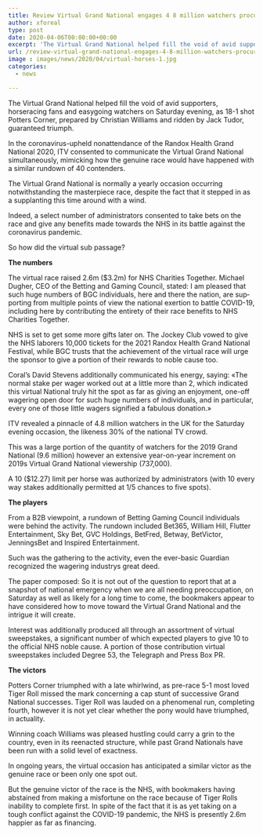 ```yaml
---
title: Review Virtual Grand National engages 4 8 million watchers procures 2 6m for NHS
author: xforeal 
type: post
date: 2020-04-06T00:00:00+00:00
excerpt: 'The Virtual Grand National helped fill the void of avid supporters, horseracing aficionados and easygoing watchers on Saturday evening, as 18-1 shot Potters Corner, prepared by Christian Williams and ridden by Jack Tudor, asserted victory '
url: /review-virtual-grand-national-engages-4-8-million-watchers-procures-2-6m-for-nhs/
image : images/news/2020/04/virtual-horses-1.jpg
categories:
  - news

---
```

The Virtual Grand National helped fill the void of avid supporters, horseracing fans and easygoing watchers on Saturday evening, as 18-1 shot Potters Corner, prepared by Christian Williams and ridden by Jack Tudor, guaranteed triumph. 

In the coronavirus-upheld nonattendance of the Randox Health Grand National 2020, ITV consented to communicate the Virtual Grand National simultaneously, mimicking how the genuine race would have happened with a similar rundown of 40 contenders. 

The Virtual Grand National is normally a yearly occasion occurring notwithstanding the masterpiece race, despite the fact that it stepped in as a supplanting this time around with a wind. 

Indeed, a select number of administrators consented to take bets on the race and give any benefits made towards the NHS in its battle against the coronavirus pandemic. 

So how did the virtual sub passage? 

**The numbers** 

<span lang="EN-US">The virtual race raised 2.6m ($3.2m) for NHS Charities Together. Michael Dugher, CEO of the Betting and Gaming Council, stated: I am pleased that such huge numbers of BGC individuals, here and there the nation, are supporting from multiple points of view the national exertion to battle COVID-19, including here by contributing the entirety of their race benefits to NHS Charities Together. </span>

<span lang="EN-US">NHS is set to get some more gifts later on. The Jockey Club vowed to give the NHS laborers 10,000 tickets for the 2021 Randox Health Grand National Festival, while BGC trusts that the achievement of the virtual race will urge the sponsor to give a portion of their rewards to noble cause too. </span>

<span lang="EN-US">Coral&#8217;s David Stevens additionally communicated his energy, saying: &#171;The normal stake per wager worked out at a little more than 2, which indicated this virtual National truly hit the spot as far as giving an enjoyment, one-off wagering open door for such huge numbers of individuals, and in particular, every one of those little wagers signified a fabulous donation.&#187; </span>

ITV revealed a pinnacle of 4.8 million watchers in the UK for the Saturday evening occasion, the likeness 30&percnt; of the national TV crowd. 

This was a large portion of the quantity of watchers for the 2019 Grand National (9.6 million) however an extensive year-on-year increment on 2019s Virtual Grand National viewership (737,000). 

A 10 ($12.27) limit per horse was authorized by administrators (with 10 every way stakes additionally permitted at 1/5 chances to five spots). 

**The players** 

From a B2B viewpoint, a rundown of Betting Gaming Council individuals were behind the activity. The rundown included Bet365, William Hill, Flutter Entertainment, Sky Bet, GVC Holdings, BetFred, Betway, BetVictor, JenningsBet and Inspired Entertainment. 

Such was the gathering to the activity, even the ever-basic Guardian recognized the wagering industrys great deed. 

The paper composed: So it is not out of the question to report that at a snapshot of national emergency when we are all needing preoccupation, on Saturday as well as likely for a long time to come, the bookmakers appear to have considered how to move toward the Virtual Grand National and the intrigue it will create. 

Interest was additionally produced all through an assortment of virtual sweepstakes, a significant number of which expected players to give 10 to the official NHS noble cause. A portion of those contribution virtual sweepstakes included Degree 53, the Telegraph and Press Box PR. 

**The victors** 

Potters Corner triumphed with a late whirlwind, as pre-race 5-1 most loved Tiger Roll missed the mark concerning a cap stunt of successive Grand National successes. Tiger Roll was lauded on a phenomenal run, completing fourth, however it is not yet clear whether the pony would have triumphed, in actuality. 

Winning coach Williams was pleased hustling could carry a grin to the country, even in its reenacted structure, while past Grand Nationals have been run with a solid level of exactness. 

In ongoing years, the virtual occasion has anticipated a similar victor as the genuine race or been only one spot out. 

But the genuine victor of the race is the NHS, with bookmakers having abstained from making a misfortune on the race because of Tiger Rolls inability to complete first. In spite of the fact that it is as yet taking on a tough conflict against the COVID-19 pandemic, the NHS is presently 2.6m happier as far as financing.